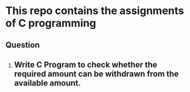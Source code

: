 # This repo contains the assignments of C programming

## Question
  1) Write C Program to check whether the required amount can be withdrawn from the available amount.
     - 